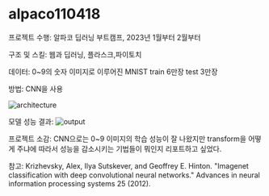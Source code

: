 # alpaco110418
 
프로젝트 수행: 알파코 딥러닝 부트캠프, 2023년 1월부터 2월부터 

구조 및 스킬: 웹과 딥러닝, 플라스크,파이토치 

데이터: 0~9의 숫자 이미지로 이루어진 MNIST train 6만장 test 3만장

방법: CNN을 사용

![architecture](https://github.com/user-attachments/assets/8a116841-17ef-4b17-aa8e-9fd4416bdf63)

모델 성능 결과:
![output](https://github.com/user-attachments/assets/9b697702-bc54-4da7-ad92-c1caeb1f80ce)


프로젝트 소감: CNN으로는 0~9 이미지의 학습 성능이 잘 나왔지만 transform을 어떻게 주냐에 따라서 성능을 감소시키는 기법들이 뭐인지 리포트하고 싶었다.

참고: Krizhevsky, Alex, Ilya Sutskever, and Geoffrey E. Hinton. "Imagenet classification with deep convolutional neural networks." Advances in neural information processing systems 25 (2012). 


